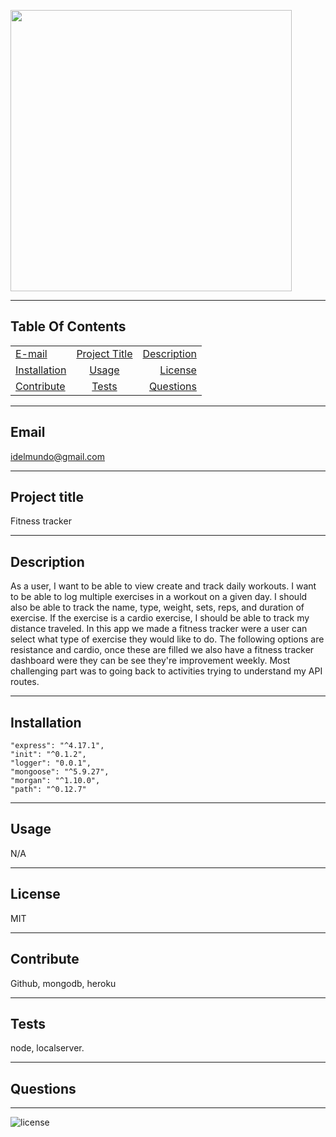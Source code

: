 
   
  <p>
  <img src="https://media.giphy.com/media/jnJf4tY2TXEDTFec1M/giphy.gif"width="450"/></p>
  <hr>
  
  ## Table Of Contents
  |   |       | |
| ------------- |:-------------:| -----:|
| [E-mail](#email)| [Project Title](#Project-title)| [Description](#description)|
| [Installation](#installation)| [Usage](#usage)| [License](#license)|
| [Contribute](#contribute)| [Tests](#tests)| [Questions](#questions)|
  <hr>

  ## Email 
  idelmundo@gmail.com
  <hr>
      
  ## Project title 
  Fitness tracker 
  <hr>

  ## Description 
  As a user, I want to be able to view create and track daily workouts. I want to be able to log multiple exercises in a workout on a given day. I should also be able to track the name, type, weight, sets, reps, and duration of exercise. If the exercise is a cardio exercise, I should be able to track my distance traveled.
  In this app we made a fitness tracker were a user can select what type of exercise they would like to do. The following options are resistance and cardio, once these are filled we also have a fitness tracker dashboard were they can be see they're improvement weekly. Most challenging part was to going back to activities trying to understand my API routes.
  <hr>
 
<p>

  ## Installation 
    "express": "^4.17.1",
    "init": "^0.1.2",
    "logger": "0.0.1",
    "mongoose": "^5.9.27",
    "morgan": "^1.10.0",
    "path": "^0.12.7"
  <hr>

  ## Usage 
  N/A
  <hr>

  ## License 
  MIT
  <hr>

  ## Contribute
  Github, mongodb, heroku 
  <hr>

  ## Tests 
  node, localserver.
  <hr>

  ## Questions 
  
  <hr>

  ![license](https://img.shields.io/badge/license-MIT-orange.svg)
        